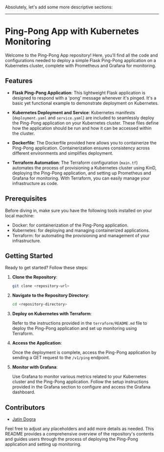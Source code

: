 Absolutely, let's add some more descriptive sections:

---

# Ping-Pong App with Kubernetes Monitoring

Welcome to the Ping-Pong App repository! Here, you'll find all the code and configurations needed to deploy a simple Flask Ping-Pong application on a Kubernetes cluster, complete with Prometheus and Grafana for monitoring.

## Features

- **Flask Ping-Pong Application**: This lightweight Flask application is designed to respond with a 'pong' message whenever it's pinged. It's a basic yet functional example to demonstrate deployment on Kubernetes.

- **Kubernetes Deployment and Service**: Kubernetes manifests (`deployment.yaml` and `service.yaml`) are included to seamlessly deploy the Ping-Pong application on your Kubernetes cluster. These files define how the application should be run and how it can be accessed within the cluster.

- **Dockerfile**: The Dockerfile provided here allows you to containerize the Ping-Pong application. Containerization ensures consistency across different environments and simplifies deployment.

- **Terraform Automation**: The Terraform configuration (`main.tf`) automates the process of provisioning a Kubernetes cluster using KinD, deploying the Ping-Pong application, and setting up Prometheus and Grafana for monitoring. With Terraform, you can easily manage your infrastructure as code.

## Prerequisites

Before diving in, make sure you have the following tools installed on your local machine:

- Docker: for containerization of the Ping-Pong application.
- Kubernetes: for deploying and managing containerized applications.
- Terraform: for automating the provisioning and management of your infrastructure.

## Getting Started

Ready to get started? Follow these steps:

1. **Clone the Repository**: 

   ```bash
   git clone <repository-url>
   ```

2. **Navigate to the Repository Directory**:

   ```bash
   cd <repository-directory>
   ```

3. **Deploy on Kubernetes with Terraform**:

   Refer to the instructions provided in the `terraform/README.md` file to deploy the Ping-Pong application and set up monitoring using Terraform.

4. **Access the Application**:

   Once the deployment is complete, access the Ping-Pong application by sending a GET request to the `/v1/ping` endpoint.

5. **Monitor with Grafana**:

   Use Grafana to monitor various metrics related to your Kubernetes cluster and the Ping-Pong application. Follow the setup instructions provided in the Grafana section to configure and access the Grafana dashboard.

## Contributors

- [Jatin Dogra](https://github.com/dograjatin)

Feel free to adjust any placeholders and add more details as needed. This README provides a comprehensive overview of the repository's contents and guides users through the process of deploying the Ping-Pong application and setting up monitoring.
